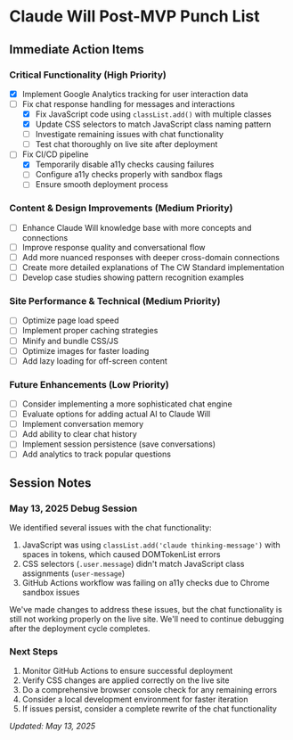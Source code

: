 # Claude Will Post-MVP Punch List

## Immediate Action Items

### Critical Functionality (High Priority)

- [x] Implement Google Analytics tracking for user interaction data
- [ ] Fix chat response handling for messages and interactions
  - [x] Fix JavaScript code using `classList.add()` with multiple classes
  - [x] Update CSS selectors to match JavaScript class naming pattern
  - [ ] Investigate remaining issues with chat functionality
  - [ ] Test chat thoroughly on live site after deployment
- [ ] Fix CI/CD pipeline
  - [x] Temporarily disable a11y checks causing failures
  - [ ] Configure a11y checks properly with sandbox flags
  - [ ] Ensure smooth deployment process

### Content & Design Improvements (Medium Priority)

- [ ] Enhance Claude Will knowledge base with more concepts and connections
- [ ] Improve response quality and conversational flow
- [ ] Add more nuanced responses with deeper cross-domain connections
- [ ] Create more detailed explanations of The CW Standard implementation
- [ ] Develop case studies showing pattern recognition examples

### Site Performance & Technical (Medium Priority)

- [ ] Optimize page load speed
- [ ] Implement proper caching strategies
- [ ] Minify and bundle CSS/JS
- [ ] Optimize images for faster loading
- [ ] Add lazy loading for off-screen content

### Future Enhancements (Low Priority)

- [ ] Consider implementing a more sophisticated chat engine
- [ ] Evaluate options for adding actual AI to Claude Will
- [ ] Implement conversation memory
- [ ] Add ability to clear chat history
- [ ] Implement session persistence (save conversations)
- [ ] Add analytics to track popular questions

## Session Notes

### May 13, 2025 Debug Session

We identified several issues with the chat functionality:

1. JavaScript was using `classList.add('claude thinking-message')` with spaces in tokens, which caused DOMTokenList errors
2. CSS selectors (`.user.message`) didn't match JavaScript class assignments (`user-message`)
3. GitHub Actions workflow was failing on a11y checks due to Chrome sandbox issues

We've made changes to address these issues, but the chat functionality is still not working properly on the live site. We'll need to continue debugging after the deployment cycle completes.

### Next Steps

1. Monitor GitHub Actions to ensure successful deployment
2. Verify CSS changes are applied correctly on the live site
3. Do a comprehensive browser console check for any remaining errors
4. Consider a local development environment for faster iteration
5. If issues persist, consider a complete rewrite of the chat functionality

*Updated: May 13, 2025*